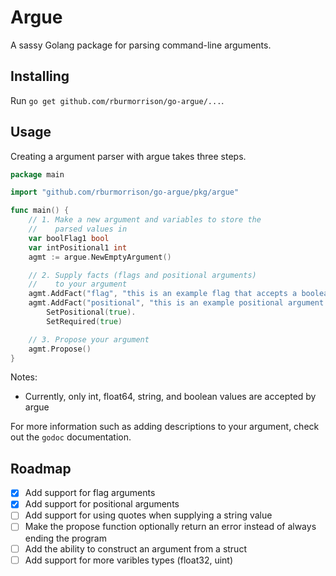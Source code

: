 # Argue

A sassy Golang package for parsing command-line arguments.

## Installing

Run `go get github.com/rburmorrison/go-argue/...`.

## Usage

Creating a argument parser with argue takes three steps.

```go
package main

import "github.com/rburmorrison/go-argue/pkg/argue"

func main() {
    // 1. Make a new argument and variables to store the
    //    parsed values in 
    var boolFlag1 bool
    var intPositional1 int
    agmt := argue.NewEmptyArgument()

    // 2. Supply facts (flags and positional arguments)
    //    to your argument
    agmt.AddFact("flag", "this is an example flag that accepts a boolean", &boolFlag1)
    agmt.AddFact("positional", "this is an example positional argument that accepts an int", &intPositional1).
        SetPositional(true).
        SetRequired(true)

    // 3. Propose your argument
    agmt.Propose()
}
```

Notes:

- Currently, only int, float64, string, and boolean values are accepted by argue

For more information such as adding descriptions to your argument, check out the `godoc` documentation.

## Roadmap

- [x] Add support for flag arguments
- [x] Add support for positional arguments
- [ ] Add support for using quotes when supplying a string value
- [ ] Make the propose function optionally return an error instead of always ending the program
- [ ] Add the ability to construct an argument from a struct
- [ ] Add support for more varibles types (float32, uint)